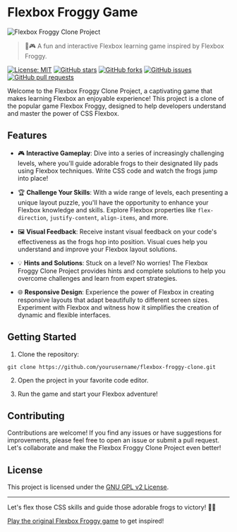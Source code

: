 # Flexbox Froggy Game

![Flexbox Froggy Clone Project](project-image.jpg)

> 🐸🎮 A fun and interactive Flexbox learning game inspired by Flexbox Froggy.

[![License: MIT](https://img.shields.io/badge/License-GNU-yellow.svg)](https://opensource.org/licenses/GNU)
[![GitHub stars](https://img.shields.io/github/stars/radhesh1/Flexbox-Froggy-Game.svg)](https://github.com/radhesh1/Flexbox-Froggy-Game/stargazers)
[![GitHub forks](https://img.shields.io/github/forks/radhesh1/Flexbox-Froggy-Game.svg)](https://github.com/radhesh1/Flexbox-Froggy-Game/network)
[![GitHub issues](https://img.shields.io/github/issues/radhesh1/Flexbox-Froggy-Game.svg)](https://github.com/radhesh1/Flexbox-Froggy-Game/issues)
[![GitHub pull requests](https://img.shields.io/github/issues-pr/radhesh1/Flexbox-Froggy-Game.svg)](https://github.com/radhesh1/Flexbox-Froggy-Game/pulls)

Welcome to the Flexbox Froggy Clone Project, a captivating game that makes learning Flexbox an enjoyable experience! This project is a clone of the popular game Flexbox Froggy, designed to help developers understand and master the power of CSS Flexbox.

## Features

- 🎮 **Interactive Gameplay**: Dive into a series of increasingly challenging levels, where you'll guide adorable frogs to their designated lily pads using Flexbox techniques. Write CSS code and watch the frogs jump into place!

- 🏆 **Challenge Your Skills**: With a wide range of levels, each presenting a unique layout puzzle, you'll have the opportunity to enhance your Flexbox knowledge and skills. Explore Flexbox properties like `flex-direction`, `justify-content`, `align-items`, and more.

- 🖼️ **Visual Feedback**: Receive instant visual feedback on your code's effectiveness as the frogs hop into position. Visual cues help you understand and improve your Flexbox layout solutions.

- 💡 **Hints and Solutions**: Stuck on a level? No worries! The Flexbox Froggy Clone Project provides hints and complete solutions to help you overcome challenges and learn from expert strategies.

- 🌐 **Responsive Design**: Experience the power of Flexbox in creating responsive layouts that adapt beautifully to different screen sizes. Experiment with Flexbox and witness how it simplifies the creation of dynamic and flexible interfaces.

## Getting Started

1. Clone the repository:

```shell
git clone https://github.com/yourusername/flexbox-froggy-clone.git
```

2. Open the project in your favorite code editor.

3. Run the game and start your Flexbox adventure!

## Contributing

Contributions are welcome! If you find any issues or have suggestions for improvements, please feel free to open an issue or submit a pull request. Let's collaborate and make the Flexbox Froggy Clone Project even better!

## License

This project is licensed under the [GNU GPL v2 License](LICENSE).

---

Let's flex those CSS skills and guide those adorable frogs to victory! 🐸💪

[Play the original Flexbox Froggy game](https://flexboxfroggy.com/) to get inspired!
